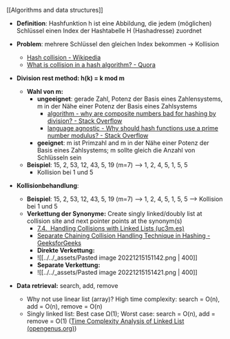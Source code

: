 [[Algorithms and data structures]]

- **Definition**: Hashfunktion h ist eine Abbildung, die jedem (möglichen) Schlüssel einen Index der Hashtabelle H (Hashadresse) zuordnet
- **Problem**: mehrere Schlüssel den gleichen Index bekommen -> Kollision 
	- [Hash collision - Wikipedia](https://en.wikipedia.org/wiki/Hash_collision#:~:text=In%20computer%20science%2C%20a%20hash,a%20fixed%20length%20of%20bits.) 
	- [What is collision in a hash algorithm? - Quora](https://www.quora.com/What-is-collision-in-a-hash-algorithm)

- **Division rest method: h(k) = k mod m**
	- **Wahl von m:**
		- **ungeeignet**: gerade Zahl, Potenz der Basis eines Zahlensystems, m in der Nähe einer Potenz der Basis eines Zahlsystems
			- [algorithm - why are composite numbers bad for hashing by division? - Stack Overflow](https://stackoverflow.com/questions/9456790/why-are-composite-numbers-bad-for-hashing-by-division)
			- [language agnostic - Why should hash functions use a prime number modulus? - Stack Overflow](https://stackoverflow.com/questions/1145217/why-should-hash-functions-use-a-prime-number-modulus)
		- **geeignet**: m ist Primzahl and m in der Nähe einer Potenz der Basis eines Zahlsystems; m sollte gleich die Anzahl von Schlüsseln sein
	- **Beispiel**: 15, 2, 53, 12, 43, 5, 19 (m=7) 
		    -->  1, 2,   4,   5,  1,  5,   5
		- Kollision bei 1 und 5

- **Kollisionbehandlung**: 
	- **Beispiel**: 15, 2, 53, 12, 43, 5, 19 (m=7) 
		    -->  1, 2,   4,   5,  1,  5,   5
		    --> Kollision bei 1 und 5
	- **Verkettung der Synonyme:** Create singly linked/doubly list at collision site and next pointer points at the synonym(s)
		- [7.4.  Handling Collisions with Linked Lists (uc3m.es)](https://www.it.uc3m.es/pbasanta/asng/course_notes/dynamic_data_structures_hash_table_collision_en.html)
		- [Separate Chaining Collision Handling Technique in Hashing - GeeksforGeeks](https://www.geeksforgeeks.org/separate-chaining-collision-handling-technique-in-hashing/)
		- **Direkte Verkettung:** 
		- ![[../../_assets/Pasted image 20221215151142.png | 400]]
		- **Separate Verkettung:** 
		- ![[../../_assets/Pasted image 20221215151421.png | 400]]

- **Data retrieval:** search, add, remove
	- Why not use linear list (array)? High time complexity: search = O(n), add = O(n), remove = O(n)
	- Singly linked list: Best case Ω(1); Worst case: search = O(n), add = remove = O(1) ([Time Complexity Analysis of Linked List (opengenus.org)](https://iq.opengenus.org/time-complexity-of-linked-list/))
